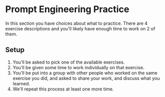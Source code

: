 # Prompt Engineering Practice

In this section you have choices about what to practice. There are 4 exercise descriptions and you'll likely have enough time to work on 2 of them.

## Setup

1. You'll be asked to pick one of the available exercises.
2. You'll be given some time to work individually on that exercise.
3. You'll be put into a group with other people who worked on the same exercise you did, and asked to share your work, and discuss what you learned.
4. We'll repeat this process at least one more time.